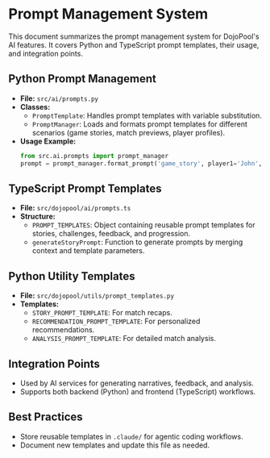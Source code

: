 # Prompt Management System

This document summarizes the prompt management system for DojoPool's AI features. It covers Python and TypeScript prompt templates, their usage, and integration points.

## Python Prompt Management

- **File:** `src/ai/prompts.py`
- **Classes:**
  - `PromptTemplate`: Handles prompt templates with variable substitution.
  - `PromptManager`: Loads and formats prompt templates for different scenarios (game stories, match previews, player profiles).
- **Usage Example:**
  ```python
  from src.ai.prompts import prompt_manager
  prompt = prompt_manager.format_prompt('game_story', player1='John', player2='Alice')
  ```

## TypeScript Prompt Templates

- **File:** `src/dojopool/ai/prompts.ts`
- **Structure:**
  - `PROMPT_TEMPLATES`: Object containing reusable prompt templates for stories, challenges, feedback, and progression.
  - `generateStoryPrompt`: Function to generate prompts by merging context and template parameters.

## Python Utility Templates

- **File:** `src/dojopool/utils/prompt_templates.py`
- **Templates:**
  - `STORY_PROMPT_TEMPLATE`: For match recaps.
  - `RECOMMENDATION_PROMPT_TEMPLATE`: For personalized recommendations.
  - `ANALYSIS_PROMPT_TEMPLATE`: For detailed match analysis.

## Integration Points

- Used by AI services for generating narratives, feedback, and analysis.
- Supports both backend (Python) and frontend (TypeScript) workflows.

## Best Practices

- Store reusable templates in `.claude/` for agentic coding workflows.
- Document new templates and update this file as needed.
